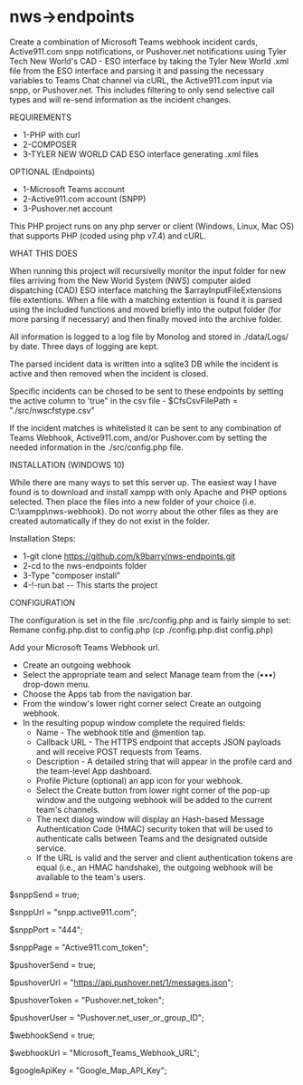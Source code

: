 # nws->endpoints

Create a combination of Microsoft Teams webhook incident cards, Active911.com snpp notifications, or Pushover.net notifications using Tyler Tech New World's CAD - ESO interface by taking the Tyler New World .xml file from the ESO interface and parsing it and passing the necessary variables to Teams Chat channel via cURL, the Active911.com input via snpp, or Pushover.net.  This includes filtering to only send selective call types and will re-send information as the incident changes.
  
REQUIREMENTS
- 1-PHP with curl
- 2-COMPOSER
- 3-TYLER NEW WORLD CAD ESO interface generating .xml files

OPTIONAL (Endpoints)
- 1-Microsoft Teams account
- 2-Active911.com account (SNPP)
- 3-Pushover.net account

This PHP project runs on any php server or client (Windows, Linux, Mac OS) that supports PHP (coded using php v7.4) and cURL.

WHAT THIS DOES

  When running this project will recursivelly monitor the input folder for new files arriving from the New World System (NWS) computer aided dispatching (CAD) ESO interface matching the $arrayInputFileExtensions file extentions.  When a file with a matching extention is found it is parsed using the included functions and moved briefly into the output folder (for more parsing if necessary) and then finally moved into the archive folder.  
  
  All information is logged to a log file by Monolog and stored in ./data/Logs/ by date.  Three days of logging are kept. 
  
  The parsed incident data is written into a sqlite3 DB while the incident is active and then removed when the incident is closed.  
  
  Specific incidents can be chosed to be sent to these endpoints by setting the active column to 'true" in the csv file - $CfsCsvFilePath = "./src/nwscfstype.csv"
  
  If the incident matches is whitelisted it can be sent to any combination of Teams Webhook, Active911.com, and/or Pushover.com by setting the needed information in the ./src/config.php file.

INSTALLATION (WINDOWS 10)

  While there are many ways to set this server up.  The easiest way I have found is to download and install xampp with only Apache 
  and PHP options selected.  Then place the files into a new folder of your choice (i.e. C:\xampp\nws-webhook).  Do not worry about the 
  other files as they are created automatically if they do not exist in the folder.
  


Installation Steps:
- 1-git clone https://github.com/k9barry/nws-endpoints.git
- 2-cd to the nws-endpoints folder
- 3-Type "composer install"
- 4-!-run.bat  --  This starts the project


CONFIGURATION

The configuration is set in the file .src/config.php and is fairly simple to set:
Remane config.php.dist to config.php (cp ./config.php.dist config.php)

Add your Microsoft Teams Webhook url.
* Create an outgoing webhook
* Select the appropriate team and select Manage team from the (•••) drop-down menu.
* Choose the Apps tab from the navigation bar.
* From the window's lower right corner select Create an outgoing webhook.
* In the resulting popup window complete the required fields:
  * Name - The webhook title and @mention tap.
  * Callback URL - The HTTPS endpoint that accepts JSON payloads and will receive POST requests from Teams.
  * Description - A detailed string that will appear in the profile card and the team-level App dashboard.
  * Profile Picture (optional) an app icon for your webhook.
  * Select the Create button from lower right corner of the pop-up window and the outgoing webhook will be added to the current team's channels.
  * The next dialog window will display an Hash-based Message Authentication Code (HMAC) security token that will be used to authenticate calls between Teams and the designated outside service.
  * If the URL is valid and the server and client authentication tokens are equal (i.e., an HMAC handshake), the outgoing webhook will be available to the team's users.


$snppSend = true;

$snppUrl = "snpp.active911.com";

$snppPort = "444";

$snppPage = "Active911.com_token";

$pushoverSend = true;

$pushoverUrl = "https://api.pushover.net/1/messages.json";

$pushoverToken = "Pushover.net_token";

$pushoverUser = "Pushover.net_user_or_group_ID";

$webhookSend = true;

$webhookUrl = "Microsoft_Teams_Webhook_URL";

$googleApiKey = "Google_Map_API_Key";
